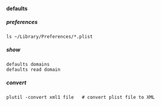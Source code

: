 #### defaults

##### preferences

    ls ~/Library/Preferences/*.plist

##### show

    defaults domains
    defaults read domain

##### convert

    plutil -convert xml1 file   # convert plist file to XML
